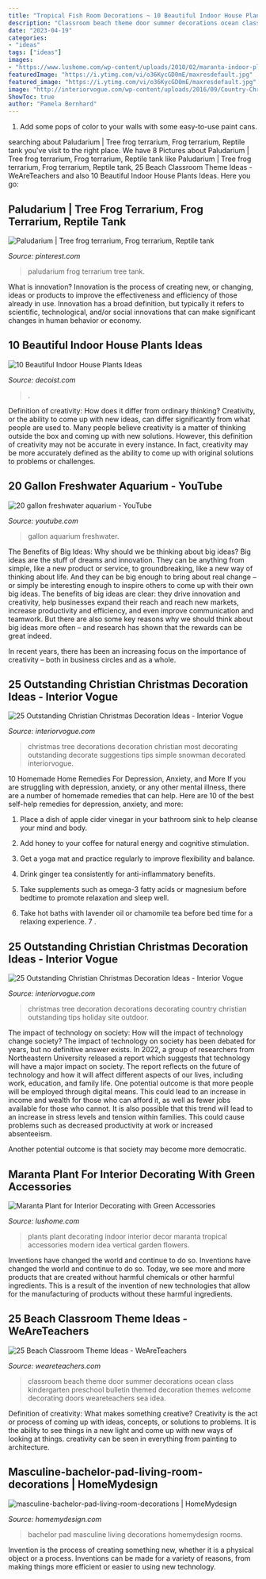 ```yaml
---
title: "Tropical Fish Room Decorations ~ 10 Beautiful Indoor House Plants Ideas"
description: "Classroom beach theme door summer decorations ocean class kindergarten preschool bulletin themed decoration themes welcome decorating doors weareteachers sea idea"
date: "2023-04-19"
categories:
- "ideas"
tags: ["ideas"]
images:
- "https://www.lushome.com/wp-content/uploads/2010/02/maranta-indoor-plants-interior-decorating-3.jpg"
featuredImage: "https://i.ytimg.com/vi/o36KycGD0mE/maxresdefault.jpg"
featured_image: "https://i.ytimg.com/vi/o36KycGD0mE/maxresdefault.jpg"
image: "http://interiorvogue.com/wp-content/uploads/2016/09/Country-Christmas-Tree-Decorating-Ideas.jpg"
ShowToc: true
author: "Pamela Bernhard"
---
```



1. Add some pops of color to your walls with some easy-to-use paint cans.

	

		
searching about Paludarium | Tree frog terrarium, Frog terrarium, Reptile tank you've visit to the right place. We have 8 Pictures about Paludarium | Tree frog terrarium, Frog terrarium, Reptile tank like Paludarium | Tree frog terrarium, Frog terrarium, Reptile tank, 25 Beach Classroom Theme Ideas - WeAreTeachers and also 10 Beautiful Indoor House Plants Ideas. Here you go:
		
    
## Paludarium | Tree Frog Terrarium, Frog Terrarium, Reptile Tank

<img loading=lazy src="https://i.pinimg.com/736x/03/e3/36/03e3361133f720395e662f39120cee96--paludarium-terrarium.jpg" onerror="this.onerror=null;this.src='https://tse4.mm.bing.net/th?id=OIP.RmMHKyuLWmOl2zpBUzF8ZQHaJ3&amp;pid=15.1';" alt="Paludarium | Tree frog terrarium, Frog terrarium, Reptile tank">

_Source: pinterest.com_

>paludarium frog terrarium tree tank. 

	

What is innovation?
Innovation is the process of creating new, or changing, ideas or products to improve the effectiveness and efficiency of those already in use. Innovation has a broad definition, but typically it refers to scientific, technological, and/or social innovations that can make significant changes in human behavior or economy.

    
## 10 Beautiful Indoor House Plants Ideas

<img loading=lazy src="https://cdn.decoist.com/wp-content/uploads/2013/01/indoor-house-plants-for-the-living-room.jpg" onerror="this.onerror=null;this.src='https://tse2.mm.bing.net/th?id=OIP.oTsnRGa7cOagTOCEl-0lZQHaFK&amp;pid=15.1';" alt="10 Beautiful Indoor House Plants Ideas">

_Source: decoist.com_

>. 

	

Definition of creativity: How does it differ from ordinary thinking?
Creativity, or the ability to come up with new ideas, can differ significantly from what people are used to. Many people believe creativity is a matter of thinking outside the box and coming up with new solutions. However, this definition of creativity may not be accurate in every instance. In fact, creativity may be more accurately defined as the ability to come up with original solutions to problems or challenges.

    
## 20 Gallon Freshwater Aquarium - YouTube

<img loading=lazy src="https://i.ytimg.com/vi/o36KycGD0mE/maxresdefault.jpg" onerror="this.onerror=null;this.src='https://tse3.mm.bing.net/th?id=OIP.wlvvIsplZypTXAjtD3p6bQHaEK&amp;pid=15.1';" alt="20 gallon freshwater aquarium - YouTube">

_Source: youtube.com_

>gallon aquarium freshwater. 

	

The Benefits of Big Ideas: Why should we be thinking about big ideas?
Big ideas are the stuff of dreams and innovation. They can be anything from simple, like a new product or service, to groundbreaking, like a new way of thinking about life. And they can be big enough to bring about real change – or simply be interesting enough to inspire others to come up with their own big ideas.
The benefits of big ideas are clear: they drive innovation and creativity, help businesses expand their reach and reach new markets, increase productivity and efficiency, and even improve communication and teamwork. But there are also some key reasons why we should think about big ideas more often – and research has shown that the rewards can be great indeed.

In recent years, there has been an increasing focus on the importance of creativity – both in business circles and as a whole.

    
## 25 Outstanding Christian Christmas Decoration Ideas - Interior Vogue

<img loading=lazy src="http://interiorvogue.com/wp-content/uploads/2016/09/Christmas-Tree-Decorations.jpg" onerror="this.onerror=null;this.src='https://tse1.mm.bing.net/th?id=OIP.TWO33mFx3Yka628Ht1Fd3QHaJ4&amp;pid=15.1';" alt="25 Outstanding Christian Christmas Decoration Ideas - Interior Vogue">

_Source: interiorvogue.com_

>christmas tree decorations decoration christian most decorating outstanding decorate suggestions tips simple snowman decorated interiorvogue. 

	

10 Homemade Home Remedies For Depression, Anxiety, and More
If you are struggling with depression, anxiety, or any other mental illness, there are a number of homemade remedies that can help. Here are 10 of the best self-help remedies for depression, anxiety, and more:
1. Place a dish of apple cider vinegar in your bathroom sink to help cleanse your mind and body.

2. Add honey to your coffee for natural energy and cognitive stimulation.

3. Get a yoga mat and practice regularly to improve flexibility and balance.

4. Drink ginger tea consistently for anti-inflammatory benefits.

5. Take supplements such as omega-3 fatty acids or magnesium before bedtime to promote relaxation and sleep well.

6. Take hot baths with lavender oil or chamomile tea before bed time for a relaxing experience.      7 .

    
## 25 Outstanding Christian Christmas Decoration Ideas - Interior Vogue

<img loading=lazy src="http://interiorvogue.com/wp-content/uploads/2016/09/Country-Christmas-Tree-Decorating-Ideas.jpg" onerror="this.onerror=null;this.src='https://tse3.mm.bing.net/th?id=OIP.k6K_gBBd1dmmMaJDU9M8FwHaKW&amp;pid=15.1';" alt="25 Outstanding Christian Christmas Decoration Ideas - Interior Vogue">

_Source: interiorvogue.com_

>christmas tree decoration decorations decorating country christian outstanding tips holiday site outdoor. 

	

The impact of technology on society: How will the impact of technology change society?
The impact of technology on society has been debated for years, but no definitive answer exists. In 2022, a group of researchers from Northeastern University released a report which suggests that technology will have a major impact on society. The report reflects on the future of technology and how it will affect different aspects of our lives, including work, education, and family life. 
One potential outcome is that more people will be employed through digital means. This could lead to an increase in income and wealth for those who can afford it, as well as fewer jobs available for those who cannot. It is also possible that this trend will lead to an increase in stress levels and tension within families. This could cause problems such as decreased productivity at work or increased absenteeism. 

Another potential outcome is that society may become more democratic.

    
## Maranta Plant For Interior Decorating With Green Accessories

<img loading=lazy src="https://www.lushome.com/wp-content/uploads/2010/02/maranta-indoor-plants-interior-decorating-3.jpg" onerror="this.onerror=null;this.src='https://tse1.mm.bing.net/th?id=OIP.BLipZfBeNzvkt_BcuWH5FgAAAA&amp;pid=15.1';" alt="Maranta Plant for Interior Decorating with Green Accessories">

_Source: lushome.com_

>plants plant decorating indoor interior decor maranta tropical accessories modern idea vertical garden flowers. 

	

Inventions have changed the world and continue to do so.
Inventions have changed the world and continue to do so. Today, we see more and more products that are created without harmful chemicals or other harmful ingredients. This is a result of the invention of new technologies that allow for the manufacturing of products without these harmful ingredients.

    
## 25 Beach Classroom Theme Ideas - WeAreTeachers

<img loading=lazy src="https://s18670.pcdn.co/wp-content/uploads/ParadiseDOOR-384x512.jpg" onerror="this.onerror=null;this.src='https://tse4.mm.bing.net/th?id=OIP.q3jm3VFCrn6kHS75iP0i8QAAAA&amp;pid=15.1';" alt="25 Beach Classroom Theme Ideas - WeAreTeachers">

_Source: weareteachers.com_

>classroom beach theme door summer decorations ocean class kindergarten preschool bulletin themed decoration themes welcome decorating doors weareteachers sea idea. 

	

Definition of creativity: What makes something creative?
Creativity is the act or process of coming up with ideas, concepts, or solutions to problems. It is the ability to see things in a new light and come up with new ways of looking at things. creativity can be seen in everything from painting to architecture.

    
## Masculine-bachelor-pad-living-room-decorations | HomeMydesign

<img loading=lazy src="https://homemydesign.com/wp-content/uploads/2015/12/masculine-bachelor-pad-living-room-decorations.jpg" onerror="this.onerror=null;this.src='https://tse3.mm.bing.net/th?id=OIP.72NZDMi3pnhwCGvlAM0N8AHaE7&amp;pid=15.1';" alt="masculine-bachelor-pad-living-room-decorations | HomeMydesign">

_Source: homemydesign.com_

>bachelor pad masculine living decorations homemydesign rooms. 

	

Invention is the process of creating something new, whether it is a physical object or a process. Inventions can be made for a variety of reasons, from making things more efficient or easier to using new technology. 

